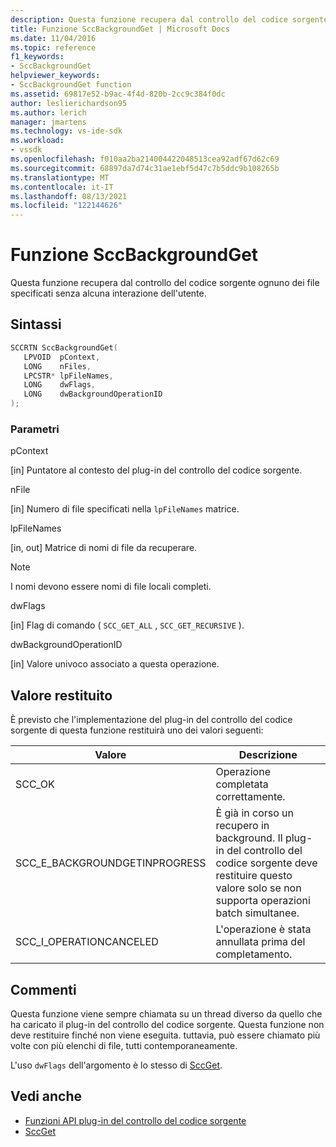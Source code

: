 ```yaml
---
description: Questa funzione recupera dal controllo del codice sorgente ognuno dei file specificati senza alcuna interazione dell'utente.
title: Funzione SccBackgroundGet | Microsoft Docs
ms.date: 11/04/2016
ms.topic: reference
f1_keywords:
- SccBackgroundGet
helpviewer_keywords:
- SccBackgroundGet function
ms.assetid: 69817e52-b9ac-4f4d-820b-2cc9c384f0dc
author: leslierichardson95
ms.author: lerich
manager: jmartens
ms.technology: vs-ide-sdk
ms.workload:
- vssdk
ms.openlocfilehash: f010aa2ba214004422048513cea92adf67d62c69
ms.sourcegitcommit: 68897da7d74c31ae1ebf5d47c7b5ddc9b108265b
ms.translationtype: MT
ms.contentlocale: it-IT
ms.lasthandoff: 08/13/2021
ms.locfileid: "122144626"
---
```

# <a name="sccbackgroundget-function"></a>Funzione SccBackgroundGet
Questa funzione recupera dal controllo del codice sorgente ognuno dei file specificati senza alcuna interazione dell'utente.

## <a name="syntax"></a>Sintassi

```cpp
SCCRTN SccBackgroundGet(
   LPVOID  pContext,
   LONG    nFiles,
   LPCSTR* lpFileNames,
   LONG    dwFlags,
   LONG    dwBackgroundOperationID
);
```

### <a name="parameters"></a>Parametri
 pContext

[in] Puntatore al contesto del plug-in del controllo del codice sorgente.

 nFile

[in] Numero di file specificati nella `lpFileNames` matrice.

 lpFileNames

[in, out] Matrice di nomi di file da recuperare.

> [!NOTE]
> I nomi devono essere nomi di file locali completi.

 dwFlags

[in] Flag di comando ( `SCC_GET_ALL` , `SCC_GET_RECURSIVE` ).

 dwBackgroundOperationID

[in] Valore univoco associato a questa operazione.

## <a name="return-value"></a>Valore restituito
 È previsto che l'implementazione del plug-in del controllo del codice sorgente di questa funzione restituirà uno dei valori seguenti:

|Valore|Descrizione|
|-----------|-----------------|
|SCC_OK|Operazione completata correttamente.|
|SCC_E_BACKGROUNDGETINPROGRESS|È già in corso un recupero in background. Il plug-in del controllo del codice sorgente deve restituire questo valore solo se non supporta operazioni batch simultanee.|
|SCC_I_OPERATIONCANCELED|L'operazione è stata annullata prima del completamento.|

## <a name="remarks"></a>Commenti
 Questa funzione viene sempre chiamata su un thread diverso da quello che ha caricato il plug-in del controllo del codice sorgente. Questa funzione non deve restituire finché non viene eseguita. tuttavia, può essere chiamato più volte con più elenchi di file, tutti contemporaneamente.

 L'uso `dwFlags` dell'argomento è lo stesso di [SccGet](../extensibility/sccget-function.md).

## <a name="see-also"></a>Vedi anche
- [Funzioni API plug-in del controllo del codice sorgente](../extensibility/source-control-plug-in-api-functions.md)
- [SccGet](../extensibility/sccget-function.md)

